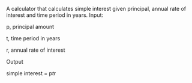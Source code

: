 A calculator that calculates simple interest given principal, annual rate of interest and time period in years.
Input:

   p, principal amount
   
   t, time period in years
   
   r, annual rate of interest
   
Output

   simple interest = p*t*r
